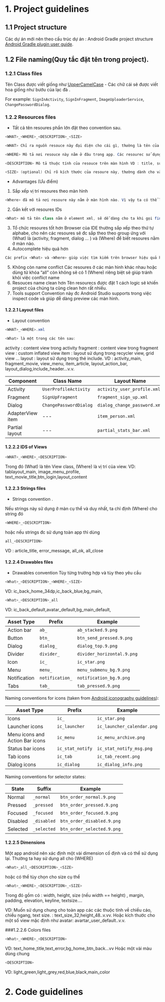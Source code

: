 # 1. Project guidelines 
## 1.1 Project structure 
Các dự án mới nên theo cấu trúc dự án : Android Gradle project structure [Android Gradle plugin user guide](http://tools.android.com/tech-docs/new-build-system/user-guide#TOC-Project-Structure).
## 1.2 File naming(Quy tắc đặt tên trong project).
### 1.2.1 Class files 
Tên Class được viết giống như [UpperCamelCase](http://en.wikipedia.org/wiki/CamelCase) - Các chữ cái sẽ được viết hoa giống như bướu của lạc đà .

For example: `SignInActivity`, `SignInFragment`, `ImageUploaderService`, `ChangePasswordDialog`.
### 1.2.2 Resources files
* Tất cả tên resoures phần lớn đặt theo convention sau.
```java
<WHAT>_<WHERE>_<DESCRIPTION>_<SIZE> 
```
```java
<WHAT> Chỉ ra nguồn resouce này đại diện cho cái gì, thường là tên của View Class để giới hạn sự lựa chọn của resoure này. VD : MainActivity → activity , BaseFragment → fragment ...
 ```
```java
<WHERE> Mô tả nơi resouce này nằm ở đâu trong app. Các resourec sử dụng ở nhiều màn thường đặt là all, còn các phần cụ thể khác sẽ phải chỉ cụ thể vị trị của phần đó VD : MainActivity → main, MovieFragment → movie ... 
```
```java
<DESCRIPTION> Mô tả thuộc tính của resouce trên màn hình VD : title, sub_title ...
```
```java
<SIZE> (optional) Chỉ rõ kích thước của resoure này, thường dành cho và dimensions VD : 24dp, small, big …
```
* Advantages (Ưu điểm)
1. Sắp xếp vị trí resoures theo màn hình
```java
<Where> đã mô tả nơi resoure này nằm ở màn hình nào. Vì vậy ta có thể lấy các resourecs như ảnh, dimens, string ở màn hình cụ thể
```
2. Gắn kết với resoures IDs
```java 
<What> mô tả tên class nằm ở element xml, sẽ dễ dàng cho ta khi gọi findViewById() 
```
3. Tổ chức resoures tốt hơn
Browser của IDE thường sắp xếp theo thứ tự alphabe, cho nên các resoures sẽ đc sắp theo theo group ứng với (What) là (activity, fragment, dialog … ) và (Where) để biết resoures nằm ở màn nào.
4. Autocomplete hiệu quả hơn
```java
Các prefix <What> và <Where> giúp việc tìm kiếm trên browser hiệu quả hơn khi chỉ cần nhập keyword các prefix này để thu gọn kết quả danh sách tìm k
```
5. Không còn name conflict
Các resoures ở các màn hình khác nhau hoặc dùng từ khóa “all” còn không sẽ có 1 (Where) riêng biệt sẽ giúp tránh khỏi việc conflict name
6. Resouces name clean hơn
Tên resourecs được đặt 1 cách logic sẽ khiến project của chúng ta cũng clean hơn rất nhiều.
7. Tools support
Convention này đc Android Studio supports trong việc inspect code và giúp dễ dàng preview các màn hình.

#### 1.2.2.1 Layout files
* Layout convention 
```java
<WHAT>_<WHERE>.xml
```
```java
<What> là một trong các tên sau:  
```
activity : content view trong activity fragment : content view trong fragment view : custom inflated view item : layout sử dụng trong recycler view, grid view … layout : layout sử dụng trong thẻ include.
VD : activity_main, fragment_movie, view_menu, item_article, layout_action_bar, layout_dialog,include_header...v.v.

| Component        | Class Name             | Layout Name                   |
| ---------------- | ---------------------- | ----------------------------- |
| Activity         | `UserProfileActivity`  | `activity_user_profile.xml`   |
| Fragment         | `SignUpFragment`       | `fragment_sign_up.xml`        |
| Dialog           | `ChangePasswordDialog` | `dialog_change_password.xml`  |
| AdapterView item | ---                    | `item_person.xml`             |
| Partial layout   | ---                    | `partial_stats_bar.xml`       |

#### 1.2.2.2 IDS of Views
```java
<WHAT>_<WHERE>_<DESCRIPTION>
```
Trong đó (What) là tên View class, (Where) là vị trí của view.
VD: tablayout_main, image_menu_profile, text_movie_title,btn_login,layout_content

#### 1.2.2.3 Strings files
* Strings convention .

Nếu strings này sử dụng ở màn cụ thể và duy nhất, ta chỉ định (Where) cho string đó 
```java
<WHERE>_<DESCRIPTION>
```
hoặc nếu strings đc sử dụng toàn app thì dùng 
```java
all_<DESCRIPTION>
```
VD : article_title, error_message, all_ok, all_close

#### 1.2.2.4 Drawables files
* Drawables convention 
Tùy từng trường hợp và tùy theo  yêu cầu
```java
<What>_<DESCRIPTION>_<WHERE>_<SIZE>
```
VD: ic_back_home_34dp,ic_back_blue,bg_main,
```java
<What>_<DESCRIPTION>_all
```
VD: ic_back_default,avatar_default,bg_main_default,
 
| Asset Type   | Prefix            |		Example               |
|--------------| ------------------|-----------------------------|
| Action bar   | `ab_`             | `ab_stacked.9.png`          |
| Button       | `btn_`	            | `btn_send_pressed.9.png`    |
| Dialog       | `dialog_`         | `dialog_top.9.png`          |
| Divider      | `divider_`        | `divider_horizontal.9.png`  |
| Icon         | `ic_`	            | `ic_star.png`               |
| Menu         | `menu_	`           | `menu_submenu_bg.9.png`     |
| Notification | `notification_`	| `notification_bg.9.png`     |
| Tabs         | `tab_`            | `tab_pressed.9.png`         |
 
Naming conventions for icons (taken from [Android iconography guidelines](http://developer.android.com/design/style/iconography.html)):

| Asset Type                      | Prefix             | Example                      |
| --------------------------------| ----------------   | ---------------------------- |
| Icons                           | `ic_`              | `ic_star.png`                |
| Launcher icons                  | `ic_launcher`      | `ic_launcher_calendar.png`   |
| Menu icons and Action Bar icons | `ic_menu`          | `ic_menu_archive.png`        |
| Status bar icons                | `ic_stat_notify`   | `ic_stat_notify_msg.png`     |
| Tab icons                       | `ic_tab`           | `ic_tab_recent.png`          |
| Dialog icons                    | `ic_dialog`        | `ic_dialog_info.png`         |

Naming conventions for selector states:

| State	       | Suffix          | Example                     |
|--------------|-----------------|-----------------------------|
| Normal       | `_normal`       | `btn_order_normal.9.png`    |
| Pressed      | `_pressed`      | `btn_order_pressed.9.png`   |
| Focused      | `_focused`      | `btn_order_focused.9.png`   |
| Disabled     | `_disabled`     | `btn_order_disabled.9.png`  |
| Selected     | `_selected`     | `btn_order_selected.9.png`  |

#### 1.2.2.5 Dimensions 
Một app android nên xác định một vài dimension cố định và có thể sử dụng lại. Thường ta hay sử dụng all cho (WHERE)
```java
<What>_all_<DESCRIPTION>_<SIZE>
```
hoặc có thể tùy chọn cho size cụ thể 
```java
<What>_<WHERE>_<DESCRIPTION>_<SIZE>
```
Trong đó <What> gồm có : width, height, size (nếu width == height) , margin, padding, elevation, keyline, textsize….
 
VD: Muốn sử dụng chung cho toàn app các các thuộc tính về chiều cáo, chiều ngang, text  size.
: text_size_32,height_48..v.vv.
Hoặc kích thước cho một số view mặc định như avatar: avartar_user_default..v.v.

###1.2.2.6 Colors files

```java
<What>_<WHERE>_<DESCRIPTION>
```
VD: text_home_title,text_error,bg_home_btn_back...vv
Hoặc một vài màu dùng chung
```java
<DESCRIPTION>
```
VD: light_green,light_grey,red,blue,black,main_color

# 2. Code guidelines
